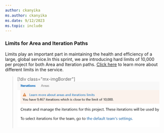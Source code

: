 ```yaml
---
author: ckanyika
ms.author: ckanyika
ms.date: 9/12/2023
ms.topic: include
---
```


### Limits for Area and Iteration Paths

Limits play an important part in maintaining the health and efficiency of a large, global service.In this sprint, we are introducing hard limits of 10,000 per project for both Area and Iteration paths. [Click here](/azure/devops/organizations/settings/work/object-limits?view=azure-devops&preserve-view=true) to learn more about different limits in the service.

> [!div class="mx-imgBorder"]
> ![Screenshots of Area and Iteration Paths](../../media/227-boards-01.png "Screenshots of Area and Iteration Paths")



